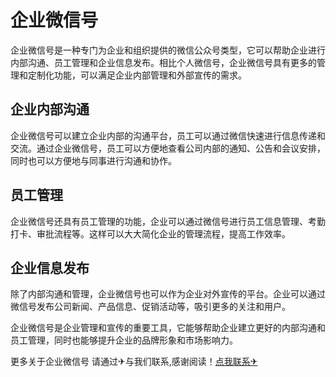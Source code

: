 # 企业微信号

企业微信号是一种专门为企业和组织提供的微信公众号类型，它可以帮助企业进行内部沟通、员工管理和企业信息发布。相比个人微信号，企业微信号具有更多的管理和定制化功能，可以满足企业内部管理和外部宣传的需求。

## 企业内部沟通

企业微信号可以建立企业内部的沟通平台，员工可以通过微信快速进行信息传递和交流。通过企业微信号，员工可以方便地查看公司内部的通知、公告和会议安排，同时也可以方便地与同事进行沟通和协作。

## 员工管理

企业微信号还具有员工管理的功能，企业可以通过微信号进行员工信息管理、考勤打卡、审批流程等。这样可以大大简化企业的管理流程，提高工作效率。

## 企业信息发布

除了内部沟通和管理，企业微信号也可以作为企业对外宣传的平台。企业可以通过微信号发布公司新闻、产品信息、促销活动等，吸引更多的关注和用户。

企业微信号是企业管理和宣传的重要工具，它能够帮助企业建立更好的内部沟通和员工管理，同时也能够提升企业的品牌形象和市场影响力。

更多关于企业微信号 请通过✈与我们联系,感谢阅读！[点我联系✈](https://pc.k02.cc)